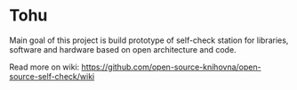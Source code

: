 Tohu
====
Main goal of this project is build prototype of self-check station for libraries, software and hardware based on open architecture and code.

Read more on wiki: https://github.com/open-source-knihovna/open-source-self-check/wiki
